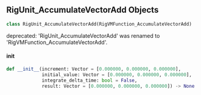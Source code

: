 ## RigUnit_AccumulateVectorAdd Objects

```python
class RigUnit_AccumulateVectorAdd(RigVMFunction_AccumulateVectorAdd)
```

deprecated: 'RigUnit_AccumulateVectorAdd' was renamed to 'RigVMFunction_AccumulateVectorAdd'.

<a id="unreal.RigUnit_AccumulateVectorAdd.__init__"></a>

#### __init__

```python
def __init__(increment: Vector = [0.000000, 0.000000, 0.000000],
             initial_value: Vector = [0.000000, 0.000000, 0.000000],
             integrate_delta_time: bool = False,
             result: Vector = [0.000000, 0.000000, 0.000000]) -> None
```

<a id="unreal.RigVMFunction_AccumulateFloatMul"></a>